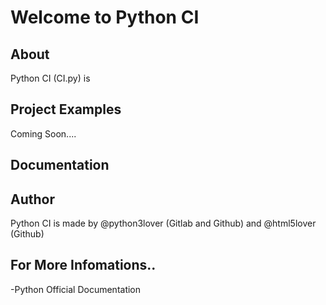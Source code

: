 

# Welcome to Python CI

## About
Python CI (CI.py) is 

## Project Examples
Coming Soon....

## Documentation

## Author
Python CI is made by @python3lover (Gitlab and Github) and @html5lover (Github)

## For More Infomations..
-Python Official Documentation
